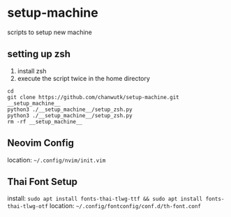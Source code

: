 # setup-machine
scripts to setup new machine

## setting up zsh
1. install zsh
2. execute the script twice in the home directory
```
cd
git clone https://github.com/chanwutk/setup-machine.git __setup_machine__
python3 ./__setup_machine__/setup_zsh.py
python3 ./__setup_machine__/setup_zsh.py
rm -rf __setup_machine__
```

## Neovim Config
location: `~/.config/nvim/init.vim`

## Thai Font Setup
install: `sudo apt install fonts-thai-tlwg-ttf && sudo apt install fonts-thai-tlwg-otf`
location: `~/.config/fontconfig/conf.d/th-font.conf`
